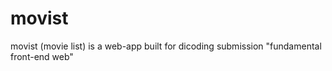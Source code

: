 # movist
movist (movie list) is a web-app built for dicoding submission "fundamental front-end web"
